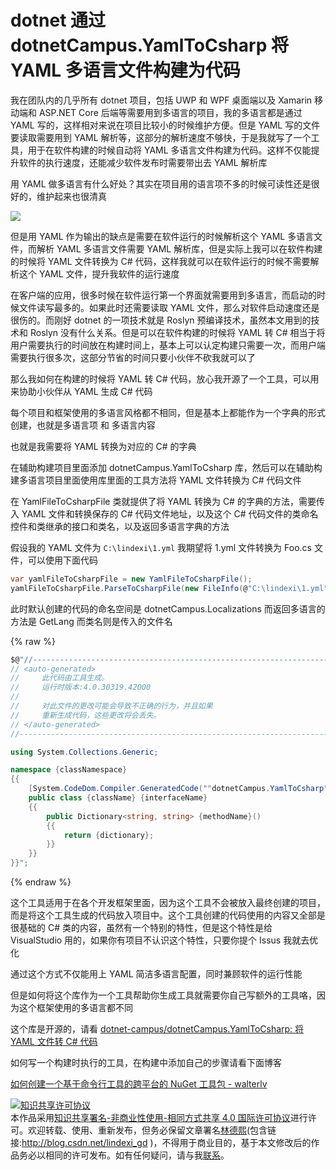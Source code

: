 # dotnet 通过 dotnetCampus.YamlToCsharp 将 YAML 多语言文件构建为代码

我在团队内的几乎所有 dotnet 项目，包括 UWP 和 WPF 桌面端以及 Xamarin 移动端和 ASP.NET Core 后端等需要用到多语言的项目，我的多语言都是通过 YAML 写的，这样相对来说在项目比较小的时候维护方便。但是 YAML 写的文件要读取需要用到 YAML 解析等，这部分的解析速度不够快，于是我就写了一个工具，用于在软件构建的时候自动将 YAML 多语言文件构建为代码。这样不仅能提升软件的执行速度，还能减少软件发布时需要带出去 YAML 解析库

<!--more-->
<!-- 发布 -->

用 YAML 做多语言有什么好处？其实在项目用的语言项不多的时候可读性还是很好的，维护起来也很清真

<!-- ![](image/dotnet 通过 dotnetCampus.Localizations 将 YAML 多语言文件构建为代码/dotnet 通过 dotnetCampus.Localizations 将 YAML 多语言文件构建为代码0.png) -->

![](http://image.acmx.xyz/lindexi%2F20202291028547378.jpg)

但是用 YAML 作为输出的缺点是需要在软件运行的时候解析这个 YAML 多语言文件，而解析 YAML 多语言文件需要 YAML 解析库，但是实际上我可以在软件构建的时候将 YAML 文件转换为 C# 代码，这样我就可以在软件运行的时候不需要解析这个 YAML 文件，提升我软件的运行速度

在客户端的应用，很多时候在软件运行第一个界面就需要用到多语言，而启动的时候文件读写最多的。如果此时还需要读取 YAML 文件，那么对软件启动速度还是很伤的。而刚好 dotnet 的一项技术就是 Roslyn 预编译技术，虽然本文用到的技术和 Roslyn 没有什么关系。但是可以在软件构建的时候将 YAML 转 C# 相当于将用户需要执行的时间放在构建时间上，基本上可以认定构建只需要一次，而用户端需要执行很多次，这部分节省的时间只要小伙伴不砍我就可以了

那么我如何在构建的时候将 YAML 转 C# 代码，放心我开源了一个工具，可以用来协助小伙伴从 YAML 生成 C# 代码

每个项目和框架使用的多语言风格都不相同，但是基本上都能作为一个字典的形式创建，也就是多语言项 和 多语言内容

也就是我需要将 YAML 转换为对应的 C# 的字典

在辅助构建项目里面添加 dotnetCampus.YamlToCsharp 库，然后可以在辅助构建多语言项目里面使用库里面的工具方法将 YAML 文件转换为 C# 代码文件

在 YamlFileToCsharpFile 类就提供了将 YAML 转换为 C# 的字典的方法，需要传入 YAML 文件和转换保存的 C# 代码文件地址，以及这个 C# 代码文件的类命名控件和类继承的接口和类名，以及返回多语言字典的方法

假设我的 YAML 文件为 `C:\lindexi\1.yml` 我期望将 1.yml 文件转换为 Foo.cs 文件，可以使用下面代码

```csharp
var yamlFileToCsharpFile = new YamlFileToCsharpFile();
yamlFileToCsharpFile.ParseToCsharpFile(new FileInfo(@"C:\lindexi\1.yml"), new FileInfo("Foo.cs"));
```

此时默认创建的代码的命名空间是 dotnetCampus.Localizations 而返回多语言的方法是 GetLang 而类名则是传入的文件名

{% raw %}

```csharp
$@"//------------------------------------------------------------------------------
// <auto-generated>
//     此代码由工具生成。
//     运行时版本:4.0.30319.42000
//
//     对此文件的更改可能会导致不正确的行为，并且如果
//     重新生成代码，这些更改将会丢失。
// </auto-generated>
//------------------------------------------------------------------------------

using System.Collections.Generic;

namespace {classNamespace}
{{
    [System.CodeDom.Compiler.GeneratedCode(""dotnetCampus.YamlToCsharp"", ""1.0.0"")]
    public class {className} {interfaceName}
    {{
        public Dictionary<string, string> {methodName}()
        {{
            return {dictionary};
        }}
    }}
}}";
```

{% endraw %}

这个工具适用于在各个开发框架里面，因为这个工具不会被放入最终创建的项目，而是将这个工具生成的代码放入项目中。这个工具创建的代码使用的内容又全部是很基础的 C# 类的内容，虽然有一个特别的特性，但是这个特性是给 VisualStudio 用的，如果你有项目不认识这个特性，只要你提个 Issus 我就去优化

通过这个方式不仅能用上 YAML 简洁多语言配置，同时兼顾软件的运行性能

但是如何将这个库作为一个工具帮助你生成工具就需要你自己写额外的工具咯，因为这个框架使用的多语言都不同

这个库是开源的，请看 [dotnet-campus/dotnetCampus.YamlToCsharp: 将 YAML 文件转 C# 代码](https://github.com/dotnet-campus/dotnetCampus.YamlToCsharp )

如何写一个构建时执行的工具，在构建中添加自己的步骤请看下面博客

[如何创建一个基于命令行工具的跨平台的 NuGet 工具包 - walterlv](https://blog.walterlv.com/post/create-a-cross-platform-command-based-nuget-tool.html )

<a rel="license" href="http://creativecommons.org/licenses/by-nc-sa/4.0/"><img alt="知识共享许可协议" style="border-width:0" src="https://licensebuttons.net/l/by-nc-sa/4.0/88x31.png" /></a><br />本作品采用<a rel="license" href="http://creativecommons.org/licenses/by-nc-sa/4.0/">知识共享署名-非商业性使用-相同方式共享 4.0 国际许可协议</a>进行许可。欢迎转载、使用、重新发布，但务必保留文章署名[林德熙](http://blog.csdn.net/lindexi_gd)(包含链接:http://blog.csdn.net/lindexi_gd )，不得用于商业目的，基于本文修改后的作品务必以相同的许可发布。如有任何疑问，请与我[联系](mailto:lindexi_gd@163.com)。 
